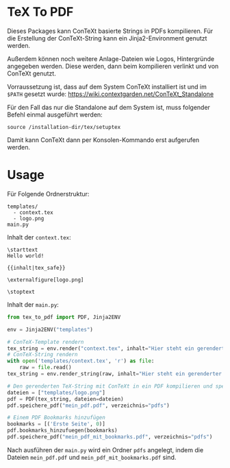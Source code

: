 # TeX To PDF

Dieses Packages kann ConTeXt basierte Strings in PDFs kompilieren.
Für die Erstellung der ConTeXt-String kann ein Jinja2-Environment genutzt werden.

Außerdem können noch weitere Anlage-Dateien wie Logos, Hintergründe angegeben werden.
Diese werden, dann beim kompilieren verlinkt und von ConTeXt genutzt.

Vorraussetzung ist, dass auf dem System ConTeXt installiert ist und im `$PATH` gesetzt wurde:
https://wiki.contextgarden.net/ConTeXt_Standalone

Für den Fall das nur die Standalone auf dem System ist, muss folgender Befehl einmal ausgeführt werden:

```
source /installation-dir/tex/setuptex
```

Damit kann ConTeXt dann per Konsolen-Kommando erst aufgerufen werden.

# Usage

Für Folgende Ordnerstruktur:

```
templates/
  - context.tex
  - logo.png
main.py
```

Inhalt der `context.tex`:

```
\starttext
Hello world!

{{inhalt|tex_safe}}

\externalfigure[logo.png]

\stoptext
```

Inhalt der `main.py`:

```python
from tex_to_pdf import PDF, Jinja2ENV

env = Jinja2ENV("templates")

# ConTeX-Template rendern
tex_string = env.render("context.tex", inhalt="Hier steht ein gerenderter Text.")
# ConTeX-String rendern
with open('templates/context.tex', 'r') as file:
    raw = file.read()
tex_string = env.render_string(raw, inhalt="Hier steht ein gerenderter Text")

# Den gerenderten TeX-String mit ConTeXt in ein PDF kompilieren und speichern.
dateien = ["templates/logo.png"]
pdf = PDF(tex_string, dateien=dateien)
pdf.speichere_pdf("mein_pdf.pdf", verzeichnis="pdfs")

# Einem PDF Bookmarks hinzufügen
bookmarks = [('Erste Seite', 0)]
pdf.bookmarks_hinzufuegen(bookmarks)
pdf.speichere_pdf("mein_pdf_mit_bookmarks.pdf", verzeichnis="pdfs")
```

Nach ausführen der `main.py` wird ein Ordner `pdfs` angelegt, indem die Dateien `mein_pdf.pdf` und `mein_pdf_mit_bookmarks.pdf` sind.
